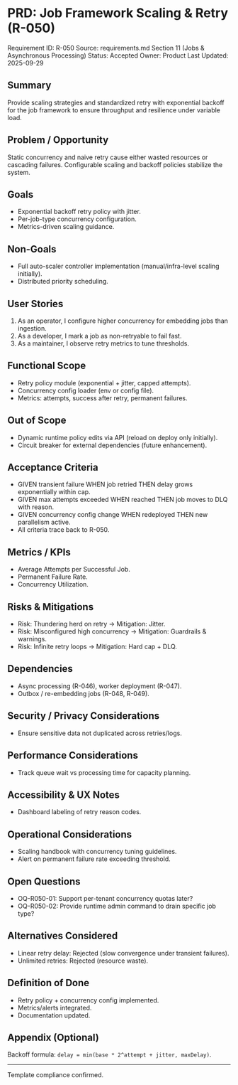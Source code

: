 # PRD: Job Framework Scaling & Retry (R-050)

Requirement ID: R-050
Source: requirements.md Section 11 (Jobs & Asynchronous Processing)
Status: Accepted
Owner: Product
Last Updated: 2025-09-29

## Summary

Provide scaling strategies and standardized retry with exponential backoff for the job framework to ensure throughput and resilience under variable load.

## Problem / Opportunity

Static concurrency and naive retry cause either wasted resources or cascading failures. Configurable scaling and backoff policies stabilize the system.

## Goals

- Exponential backoff retry policy with jitter.
- Per-job-type concurrency configuration.
- Metrics-driven scaling guidance.

## Non-Goals

- Full auto-scaler controller implementation (manual/infra-level scaling initially).
- Distributed priority scheduling.

## User Stories

1. As an operator, I configure higher concurrency for embedding jobs than ingestion.
2. As a developer, I mark a job as non-retryable to fail fast.
3. As a maintainer, I observe retry metrics to tune thresholds.

## Functional Scope

- Retry policy module (exponential + jitter, capped attempts).
- Concurrency config loader (env or config file).
- Metrics: attempts, success after retry, permanent failures.

## Out of Scope

- Dynamic runtime policy edits via API (reload on deploy only initially).
- Circuit breaker for external dependencies (future enhancement).

## Acceptance Criteria

- GIVEN transient failure WHEN job retried THEN delay grows exponentially within cap.
- GIVEN max attempts exceeded WHEN reached THEN job moves to DLQ with reason.
- GIVEN concurrency config change WHEN redeployed THEN new parallelism active.
- All criteria trace back to R-050.

## Metrics / KPIs

- Average Attempts per Successful Job.
- Permanent Failure Rate.
- Concurrency Utilization.

## Risks & Mitigations

- Risk: Thundering herd on retry → Mitigation: Jitter.
- Risk: Misconfigured high concurrency → Mitigation: Guardrails & warnings.
- Risk: Infinite retry loops → Mitigation: Hard cap + DLQ.

## Dependencies

- Async processing (R-046), worker deployment (R-047).
- Outbox / re-embedding jobs (R-048, R-049).

## Security / Privacy Considerations

- Ensure sensitive data not duplicated across retries/logs.

## Performance Considerations

- Track queue wait vs processing time for capacity planning.

## Accessibility & UX Notes

- Dashboard labeling of retry reason codes.

## Operational Considerations

- Scaling handbook with concurrency tuning guidelines.
- Alert on permanent failure rate exceeding threshold.

## Open Questions

- OQ-R050-01: Support per-tenant concurrency quotas later?
- OQ-R050-02: Provide runtime admin command to drain specific job type?

## Alternatives Considered

- Linear retry delay: Rejected (slow convergence under transient failures).
- Unlimited retries: Rejected (resource waste).

## Definition of Done

- Retry policy + concurrency config implemented.
- Metrics/alerts integrated.
- Documentation updated.

## Appendix (Optional)

Backoff formula: `delay = min(base * 2^attempt + jitter, maxDelay)`.

---
Template compliance confirmed.
